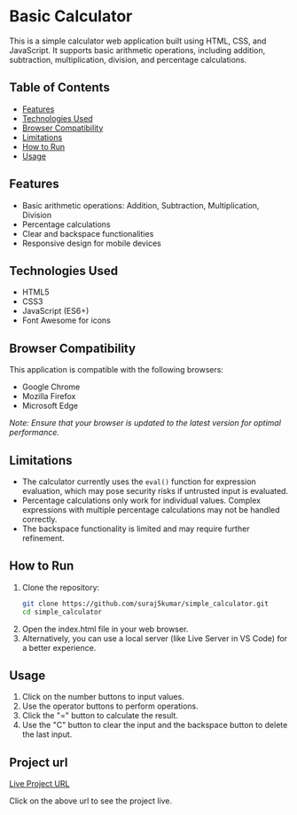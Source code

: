 # Basic Calculator

This is a simple calculator web application built using HTML, CSS, and JavaScript. It supports basic arithmetic operations, including addition, subtraction, multiplication, division, and percentage calculations.

## Table of Contents
- [Features](#features)
- [Technologies Used](#technologies-used)
- [Browser Compatibility](#browser-compatibility)
- [Limitations](#limitations)
- [How to Run](#how-to-run)
- [Usage](#usage)

## Features
- Basic arithmetic operations: Addition, Subtraction, Multiplication, Division
- Percentage calculations
- Clear and backspace functionalities
- Responsive design for mobile devices

## Technologies Used
- HTML5
- CSS3
- JavaScript (ES6+)
- Font Awesome for icons

## Browser Compatibility
This application is compatible with the following browsers:
- Google Chrome
- Mozilla Firefox
- Microsoft Edge

*Note: Ensure that your browser is updated to the latest version for optimal performance.*

## Limitations
- The calculator currently uses the `eval()` function for expression evaluation, which may pose security risks if untrusted input is evaluated.
- Percentage calculations only work for individual values. Complex expressions with multiple percentage calculations may not be handled correctly.
- The backspace functionality is limited and may require further refinement.

## How to Run
1. Clone the repository:
   ```bash
   git clone https://github.com/suraj5kumar/simple_calculator.git
   cd simple_calculator
2. Open the index.html file in your web browser.
3. Alternatively, you can use a local server (like Live Server in VS Code) for a better experience.

## Usage

1. Click on the number buttons to input values.
2. Use the operator buttons to perform operations.
3. Click the "=" button to calculate the result.
4. Use the "C" button to clear the input and the backspace button to delete the last input.

## Project url
[Live Project URL](https://suraj5kumar.github.io/simple_calculator/)

Click on the above url to see the project live.
